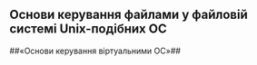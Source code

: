 ## Основи керування файлами у файловій системі Unix-подібних ОС
##«Основи керування віртуальними ОС»##
